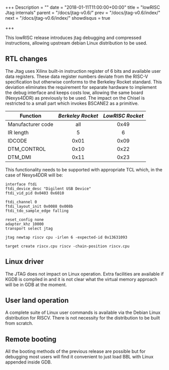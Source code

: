 +++
Description = ""
date = "2018-01-11T11:00:00+00:00"
title = "lowRISC Jtag internals"
parent = "/docs/jtag-v0.6/"
prev = "/docs/jtag-v0.6/index/"
next = "/docs/jtag-v0.6/index/"
showdisqus = true

+++

This lowRISC release introduces jtag debugging and compressed instructions, allowing upstream debian Linux distribution to be used.

## RTL changes

The Jtag uses Xilinx built-in instruction register of 6 bits and available user data registers.
These data register numbers deviate from the RISC-V specification but otherwise conforms to the Berkeley Rocket standard.
This deviation eliminates the requirement for separate hardware to implement the debug interface and keeps costs low,
allowing the same board (Nexys4DDR) as previously to be used.
The impact on the Chisel is restricted to a small part which invokes BSCANE2 as a primitive.

| Function              | _Berkeley Rocket_ | _LowRISC Rocket_ |
| --------------        | :----------:      | :--------------: |
| Manufacturer code     |       all         |       0x49       |
| IR length             |         5         |          6       |
| IDCODE                |      0x01         |       0x09       |
| DTM_CONTROL           |      0x10         |       0x22       |
| DTM_DMI               |      0x11         |       0x23       |

This functionality needs to be supported with appropriate TCL which, in the case of Nexys4DDR will be:

    interface ftdi
    ftdi_device_desc "Digilent USB Device"
    ftdi_vid_pid 0x0403 0x6010

    ftdi_channel 0
    ftdi_layout_init 0x0088 0x008b
    ftdi_tdo_sample_edge falling

    reset_config none
    adapter_khz 10000
    transport select jtag

    jtag newtap riscv cpu -irlen 6 -expected-id 0x13631093

    target create riscv.cpu riscv -chain-position riscv.cpu

## Linux driver

The JTAG does not impact on Linux operation. Extra facilities are available if KGDB is compiled in and it is not clear what the virtual memory approach will be in GDB at the moment.

## User land operation

A complete suite of Linux user commands is available via the Debian Linux distribution for RISCV. There is not necessity for the distribution to be built from scratch.

## Remote booting

All the booting methods of the previous release are possible but for debugging most users will find it convenient to just load BBL with Linux appended inside GDB.
